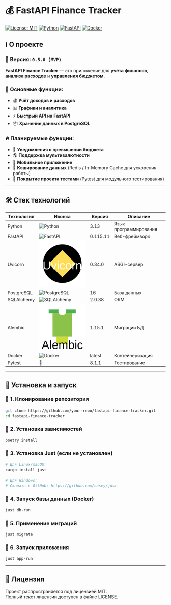 # 💰 FastAPI Finance Tracker

[![License: MIT](https://img.shields.io/badge/License-MIT-green.svg)](LICENSE)
[![Python](https://img.shields.io/badge/Python-3.13-blue.svg)](https://www.python.org/)
[![FastAPI](https://img.shields.io/badge/FastAPI-0.115.11-009688.svg)](https://fastapi.tiangolo.com/)
[![Docker](https://img.shields.io/badge/Docker-Supported-blue.svg)](https://www.docker.com/)

## ℹ️ О проекте

### 📌 Версия: `0.5.0 (MVP)`

**FastAPI Finance Tracker** — это приложение для **учёта финансов**, **анализа расходов** и **управления бюджетом**.

### 🔹 Основные функции:
- 💰 **Учёт доходов и расходов**
- 📊 **Графики и аналитика**
- ⚡ **Быстрый API на FastAPI**
- 📦 **Хранение данных в PostgreSQL**

### 🔥 Планируемые функции:
- 🔔 **Уведомления о превышении бюджета**
- 🌎 **Поддержка мультивалютности**
- 📱 **Мобильное приложение**
- 🚀 **Кэширование данных** (Redis / In-Memory Cache для ускорения работы)
- 🧪 **Покрытие проекта тестами** (Pytest для модульного тестирования)
  
---

## 🛠️ Стек технологий

| Технология   | Иконка  | Версия  | Описание |
|-------------|--------|---------|----------|
| Python      | ![Python](https://cdn.jsdelivr.net/gh/devicons/devicon/icons/python/python-original.svg) | 3.13 | Язык программирования |
| FastAPI     | ![FastAPI](https://cdn.jsdelivr.net/gh/devicons/devicon/icons/fastapi/fastapi-original.svg) | 0.115.11 | Веб-фреймворк |
| Uvicorn     | ![Uvicorn](assets/uvicorn.svg) | 0.34.0 | ASGI-сервер |
| PostgreSQL  | ![PostgreSQL](https://cdn.jsdelivr.net/gh/devicons/devicon/icons/postgresql/postgresql-original.svg) | 16 | База данных |
| SQLAlchemy  | ![SQLAlchemy](https://cdn.jsdelivr.net/gh/devicons/devicon/icons/sqlalchemy/sqlalchemy-original.svg) | 2.0.38 | ORM |
| Alembic     | ![Alembic](assets/alembic.svg) | 1.15.1 | Миграции БД |
| Docker      | ![Docker](https://cdn.jsdelivr.net/gh/devicons/devicon/icons/docker/docker-original.svg) | latest | Контейнеризация |
| Pytest      | 🧪 | 8.1.1 | Тестирование |

---

## 🚀 **Установка и запуск**
### 🔹 **1. Клонирование репозитория**
```sh
git clone https://github.com/your-repo/fastapi-finance-tracker.git
cd fastapi-finance-tracker
```

### 🔹 **2. Установка зависимостей**
```sh
poetry install
```

### 🔹 **3. Установка Just (если не установлен)**
```sh
# Для Linux/macOS:
cargo install just

# Для Windows:
# Скачать с GitHub: https://github.com/casey/just
```

### 🔹 **4. Запуск базы данных (Docker)**
```sh
just db-run
```

### 🔹 **5. Применение миграций**
```sh
just migrate
```

### 🔹 **6. Запуск приложения**
```sh
just app-run
```

---

## 📜 **Лицензия**
Проект распространяется под лицензией MIT.<br>
Полный текст лицензии доступен в файле LICENSE.
